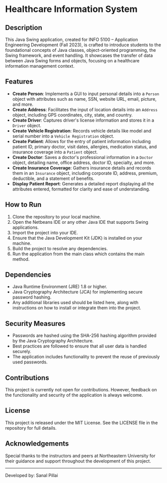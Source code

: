 # Healthcare Information System

## Description
This Java Swing application, created for INFO 5100 – Application Engineering Development (Fall 2023), is crafted to introduce students to the foundational concepts of Java classes, object-oriented programming, the Swing framework, and event handling. It showcases the transfer of data between Java Swing forms and objects, focusing on a healthcare information management context.

## Features
- **Create Person**: Implements a GUI to input personal details into a `Person` object with attributes such as name, SSN, website URL, email, picture, and more.
- **Create Address**: Facilitates the input of location details into an `Address` object, including GPS coordinates, city, state, and country.
- **Create Driver**: Captures driver's license information and stores it in a `Driver` object.
- **Create Vehicle Registration**: Records vehicle details like model and serial number into a `Vehicle Registration` object.
- **Create Patient**: Allows for the entry of patient information including patient ID, primary doctor, visit dates, allergies, medication status, and insurance coverage into a `Patient` object.
- **Create Doctor**: Saves a doctor's professional information in a `Doctor` object, detailing name, office address, doctor ID, specialty, and more.
- **Create Insurance Coverage**: Gathers insurance details and records them in an `Insurance` object, including corporate ID, address, premium, deductible, and a statement of benefits.
- **Display Patient Report**: Generates a detailed report displaying all the attributes entered, formatted for clarity and ease of understanding.

## How to Run
1. Clone the repository to your local machine.
2. Open the Netbeans IDE or any other Java IDE that supports Swing applications.
3. Import the project into your IDE.
4. Ensure that the Java Development Kit (JDK) is installed on your machine.
5. Build the project to resolve any dependencies.
6. Run the application from the main class which contains the main method.

## Dependencies
- Java Runtime Environment (JRE) 1.8 or higher.
- Java Cryptography Architecture (JCA) for implementing secure password hashing.
- Any additional libraries used should be listed here, along with instructions on how to install or integrate them into the project.

## Security Measures
- Passwords are hashed using the SHA-256 hashing algorithm provided by the Java Cryptography Architecture.
- Best practices are followed to ensure that all user data is handled securely.
- The application includes functionality to prevent the reuse of previously used passwords.

## Contributions
This project is currently not open for contributions. However, feedback on the functionality and security of the application is always welcome.

## License
This project is released under the MIT License. See the LICENSE file in the repository for full details.

## Acknowledgements
Special thanks to the instructors and peers at Northeastern University for their guidance and support throughout the development of this project.

---

Developed by: Sanal Pillai
